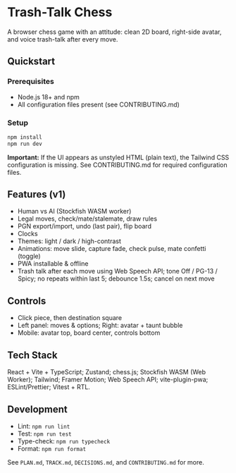 # Trash-Talk Chess

A browser chess game with an attitude: clean 2D board, right-side avatar, and voice trash-talk after every move.

## Quickstart

### Prerequisites
- Node.js 18+ and npm
- All configuration files present (see CONTRIBUTING.md)

### Setup
```bash
npm install
npm run dev
```

**Important:** If the UI appears as unstyled HTML (plain text), the Tailwind CSS configuration is missing. See CONTRIBUTING.md for required configuration files.

## Features (v1)
- Human vs AI (Stockfish WASM worker)
- Legal moves, check/mate/stalemate, draw rules
- PGN export/import, undo (last pair), flip board
- Clocks
- Themes: light / dark / high-contrast
- Animations: move slide, capture fade, check pulse, mate confetti (toggle)
- PWA installable & offline
- Trash talk after each move using Web Speech API; tone Off / PG-13 / Spicy; no repeats within last 5; debounce 1.5s; cancel on next move

## Controls
- Click piece, then destination square
- Left panel: moves & options; Right: avatar + taunt bubble
- Mobile: avatar top, board center, controls bottom

## Tech Stack
React + Vite + TypeScript; Zustand; chess.js; Stockfish WASM (Web Worker); Tailwind; Framer Motion; Web Speech API; vite-plugin-pwa; ESLint/Prettier; Vitest + RTL.

## Development
- Lint: `npm run lint`
- Test: `npm run test`
- Type-check: `npm run typecheck`
- Format: `npm run format`

See `PLAN.md`, `TRACK.md`, `DECISIONS.md`, and `CONTRIBUTING.md` for more.
